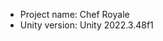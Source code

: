 <!-- UNITY CODE ASSIST INSTRUCTIONS START -->
- Project name: Chef Royale
- Unity version: Unity 2022.3.48f1
<!-- UNITY CODE ASSIST INSTRUCTIONS END -->